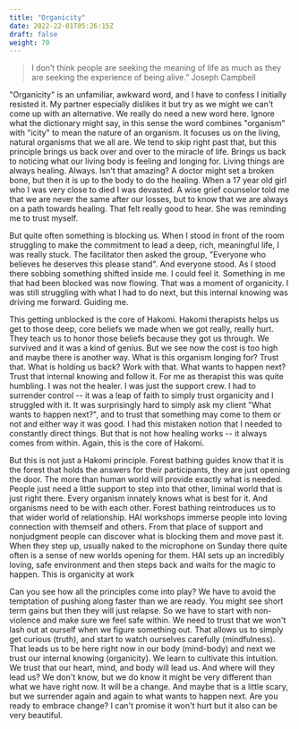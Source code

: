 ```yaml
---
title: "Organicity"
date: 2022-22-01T05:26:15Z
draft: false
weight: 70
---
```

>I don’t think people are seeking the meaning of life as much as they are seeking the experience of being alive.”
Joseph Campbell

"Organicity" is an unfamiliar, awkward word, and I have to confess I initially resisted it. My partner especially dislikes it but try as we might we can't come up with an alternative. We really do need a new word here. Ignore what the dictionary might say, in this sense the word combines "organism" with "icity" to mean the nature of an organism. It focuses us on the living, natural organisms that we all are. We tend to skip right past that, but this principle brings us back over and over to the miracle of life. Brings us back to noticing what our living body is feeling and longing for. Living things are always healing. Always. Isn't that amazing? A doctor might set a broken bone, but then it is up to the body to do the healing. When a 17 year old girl who I was very close to died I was devasted. A wise grief counselor told me that we are never the same after our losses, but to know that we are always on a path towards healing. That felt really good to hear. She was reminding me to trust myself.

But quite often something is blocking us. When I stood in front of the room struggling to make the commitment to lead a deep, rich, meaningful life, I was really stuck. The facilitator then asked the group, "Everyone who believes he deserves this please stand". And everyone stood. As I stood there sobbing something shifted inside me. I could feel it. Something in me that had been blocked was now flowing. That was a moment of organicity. I was still struggling with what I had to do next, but this internal knowing was driving me forward. Guiding me.

This getting unblocked is the core of Hakomi. Hakomi therapists helps us get to those deep, core beliefs we made when we got really, really hurt. They teach us to honor those beliefs because they got us through. We survived and it was a kind of genius. But we see now the cost is too high and maybe there is another way. What is this organism longing for? Trust that. What is holding us back? Work with that. What wants to happen next? Trust that internal knowing and follow it. For me as therapist this was quite humbling. I was not the healer. I was just the support crew. I had to surrender control -- it was a leap of faith to simply trust organicity and I struggled with it. It was surprisingly hard to simply ask my client "What wants to happen next?", and to trust that something may come to them or not and either way it was good. I had this mistaken notion that I needed to constantly direct things. But that is not how healing works -- it always comes from within. Again, this is the core of Hakomi.

But this is not just a Hakomi principle. Forest bathing guides know that it is the forest that holds the answers for their participants, they are just opening the door. The more than human world will provide exactly what is needed. People just need a little support to step into that other, liminal world that is just right there. Every organism innately knows what is best for it. And organisms need to be with each other. Forest bathing reintroduces us to that wider world of relationship. HAI workshops immerse people into loving connection with themself and others. From that place of support and nonjudgment people can discover what is blocking them and move past it. When they step up, usually naked to the microphone on Sunday there quite often is a sense of new worlds opening for them. HAI sets up an incredibly loving, safe environment and then steps back and waits for the magic to happen. This is organicity at work

Can you see how all the principles come into play? We have to avoid the temptation of pushing along faster than we are ready. You might see short term gains but then they will just relapse. So we have to start with non-violence and make sure we feel safe within. We need to trust that we won't lash out at ourself when we figure something out. That allows us to simply get curious (truth), and start to watch ourselves carefully (mindfulness). That leads us to be here right now in our body (mind-body) and next we trust our internal knowing (organicity). We learn to cultivate this intuition. We trust that our heart, mind, and body will lead us. And where will they lead us? We don't know, but we do know it might be very different than what we have right now. It will be a change. And maybe that is a little scary, but we surrender again and again to what wants to happen next. Are you ready to embrace change? I can't promise it won't hurt but it also can be very beautiful.
